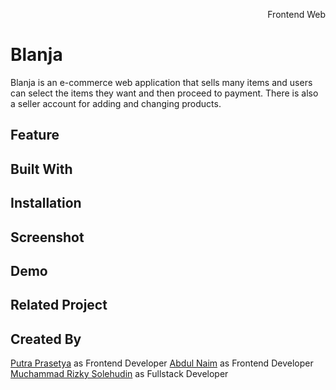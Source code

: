 <p align="right">Frontend Web</p> 


# Blanja
Blanja is an e-commerce web application that sells many items and users can select the items they want and then proceed to payment. There is also a seller account for adding and changing products. 

## Feature


## Built With


## Installation


## Screenshot

## Demo

## Related Project

## Created By
[Putra Prasetya](https://github.com/putrapr) as Frontend Developer
[Abdul Naim](https://github.com/abdulnaim6) as Frontend Developer
[Muchammad Rizky Solehudin](https://github.com/mrizkysolehudin) as Fullstack Developer
